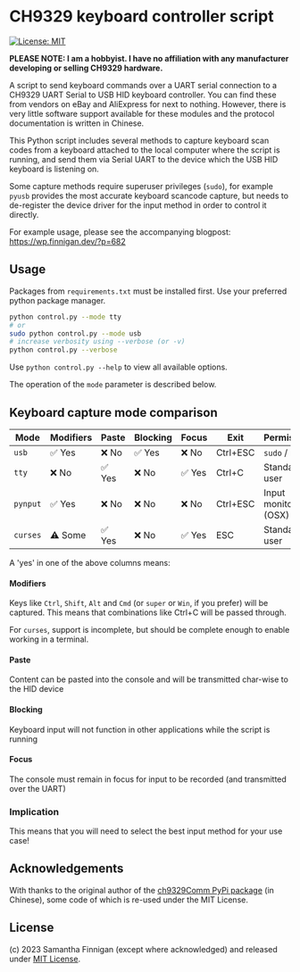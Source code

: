 # CH9329 keyboard controller script

[![License: MIT](https://img.shields.io/badge/License-MIT-blue.svg)](LICENSE.md)

__PLEASE NOTE: I am a hobbyist. I have no affiliation with any manufacturer developing or selling CH9329 hardware.__

A script to send keyboard commands over a UART serial connection to a CH9329 UART Serial to USB HID keyboard controller. You can find these from vendors on eBay and AliExpress for next to nothing. However, there is very little software support available for these modules and the protocol documentation is written in Chinese.

This Python script includes several methods to capture keyboard scan codes from a keyboard attached to the local computer where the script is running, and send them via Serial UART to the device which the USB HID keyboard is listening on.

Some capture methods require superuser privileges (`sudo`), for example `pyusb` provides the most accurate keyboard scancode capture, but needs to de-register the device driver for the input method in order to control it directly.

For example usage, please see the accompanying blogpost: https://wp.finnigan.dev/?p=682

## Usage

Packages from `requirements.txt` must be installed first. Use your preferred python package manager.

```bash
python control.py --mode tty
# or
sudo python control.py --mode usb
# increase verbosity using --verbose (or -v)
python control.py --verbose
```

Use `python control.py --help` to view all available options.

The operation of the `mode` parameter is described below.

## Keyboard capture mode comparison

| Mode   | Modifiers  | Paste  | Blocking   | Focus  | Exit     | Permissions            |
|--------|------------|--------|------------|--------|----------|------------------------|
| `usb`    | ✅ Yes     | ❌ No  | ✅ Yes      | ❌ No  | Ctrl+ESC | `sudo` / root          |
| `tty`    | ❌ No      | ✅ Yes | ❌ No       | ✅ Yes | Ctrl+C   | Standard user          |
| `pynput` | ✅ Yes     | ❌ No  | ❌ No       | ❌ No  | Ctrl+ESC | Input monitoring (OSX) |
| `curses` | ⚠️ Some    | ✅ Yes | ❌ No       | ✅ Yes | ESC      | Standard user          |

A 'yes' in one of the above columns means:

#### Modifiers
Keys like `Ctrl`, `Shift`, `Alt` and `Cmd` (or `super` or `Win`, if you prefer) will be captured.
This means that combinations like Ctrl+C will be passed through.

For `curses`, support is incomplete, but should be complete enough to enable working in a terminal.

#### Paste
Content can be pasted into the console and will be transmitted char-wise to the HID device

#### Blocking
Keyboard input will not function in other applications while the script is running

#### Focus
The console must remain in focus for input to be recorded (and transmitted over the UART)

### Implication

This means that you will need to select the best input method for your use case! 

## Acknowledgements
With thanks to the original author of the [ch9329Comm PyPi package](https://pypi.org/project/ch9329Comm/) (in Chinese), some code of which is re-used under the MIT License.

## License
(c) 2023 Samantha Finnigan (except where acknowledged) and released under [MIT License](LICENSE.md).

